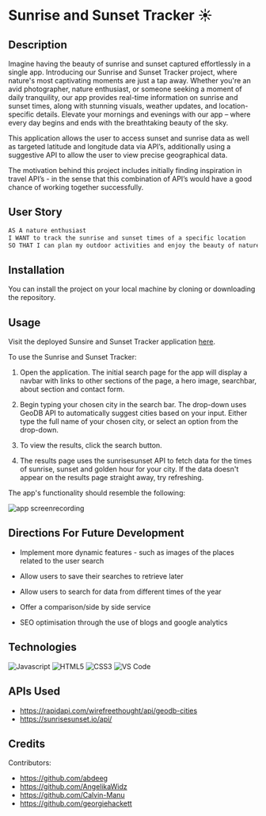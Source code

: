 # Sunrise and Sunset Tracker :sunny:

## Description

Imagine having the beauty of sunrise and sunset captured effortlessly in a single app. Introducing our Sunrise and Sunset Tracker project, where nature's most captivating moments are just a tap away. Whether you're an avid photographer, nature enthusiast, or someone seeking a moment of daily tranquility, our app provides real-time information on sunrise and sunset times, along with stunning visuals, weather updates, and location-specific details. Elevate your mornings and evenings with our app – where every day begins and ends with the breathtaking beauty of the sky.

This application allows the user to access sunset and sunrise data as well as targeted latitude and longitude data via API’s, additionally using a suggestive API to allow the user to view precise geographical data.

The motivation behind this project includes initially finding inspiration in travel API’s - in the sense that this combination of API’s would have a good chance of working together successfully.

## User Story

```md
AS A nature enthusiast
I WANT to track the sunrise and sunset times of a specific location
SO THAT I can plan my outdoor activities and enjoy the beauty of nature during optimal times
```

## Installation

You can install the project on your local machine by cloning or downloading the repository.

## Usage

Visit the deployed Sunsire and Sunset Tracker application [here](https://georgiehackett.github.io/sunrise-and-sunset-tracker/).

To use the Sunrise and Sunset Tracker:

1. Open the application. The initial search page for the app will display a navbar with links to other sections of the page, a hero image, searchbar, about section and contact form.

2. Begin typing your chosen city in the search bar. The drop-down uses GeoDB API to automatically suggest cities based on your input. Either type the full name of your chosen city, or select an option from the drop-down.

3. To view the results, click the search button.

4. The results page uses the sunrisesunset API to fetch data for the times of sunrise, sunset and golden hour for your city. If the data doesn't appear on the results page straight away, try refreshing.

The app's functionality should resemble the following:

![app screenrecording](./assets/images/sunrise-tracker-screen-recording.gif)

## Directions For Future Development

* Implement more dynamic features - such as images of the places related to the user search

* Allow users to save their searches to retrieve later

* Allow users to search for data from different times of the year

* Offer a comparison/side by side service

* SEO optimisation through the use of blogs and google analytics

## Technologies

![Javascript](https://img.shields.io/badge/JavaScript-323330?style=for-the-badge&logo=javascript&logoColor=F7DF1E)
![HTML5](https://img.shields.io/badge/HTML5-E34F26?style=for-the-badge&logo=html5&logoColor=white
)
![CSS3](https://img.shields.io/badge/CSS3-1572B6?style=for-the-badge&logo=css3&logoColor=white)
![VS Code](https://img.shields.io/badge/VSCode-0078D4?style=for-the-badge&logo=visual%20studio%20code&logoColor=white)


## APIs Used

* https://rapidapi.com/wirefreethought/api/geodb-cities
* https://sunrisesunset.io/api/

## Credits

Contributors:

* https://github.com/abdeeg
* https://github.com/AngelikaWidz
* https://github.com/Calvin-Manu
* https://github.com/georgiehackett